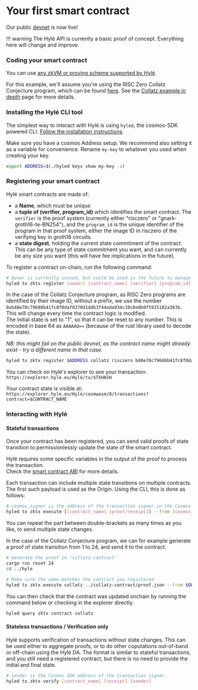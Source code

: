 # Your first smart contract

Our public [devnet](connect-to-devnet.md) is now live!

!!! warning
    The Hylé API is currently a basic proof of concept. Everything here will change and improve.

### Coding your smart contract

You can use [any zkVM or proving scheme supported by Hylé](../../roadmap/supported-proving-schemes.md).

For this example, we'll assume you're using the RISC Zero Collatz Conjecture program, which can be found [here](https://github.com/Hyle-org/collatz-conjecture). See the [Collatz example in depth](../examples/collatz-example-in-depth.md) page for more details.

<!--TODO: specify transaction format, ABI, etc.-->

### Installing the Hylé CLI tool

The simplest way to interact with Hylé is using `hyled`, the cosmos-SDK powered CLI.
[Follow the installation instructions](hyled-install-instructions.md).

Make sure you have a cosmos Address setup. We recommend also setting it as a variable for convenience.
Rename `my-key` to whatever you used when creating your key.
```bash
export ADDRESS=$(./hyled keys show my-key -a)
```

### Registering your smart contract

Hylé smart contracts are made of:

- a **Name**, which must be unique
- a **tuple of (verifier, program_id)** which identifies the smart contract. The `verifier` is the proof system (currently either "risczero" or "gnark-groth16-te-BN254"), and the `program_id` is the unique identifier of the program in that proof system, either the image ID in risczero of the verifying key in groth16 circuits.
- a **state digest**, holding the current state commitment of the contract. This can be any type of state commitment you want, and can currently be any size you want (this will have fee implications in the future).

To register a contract on-chain, run the following command:

```bash
# Owner is currently unused, but could be used in the future to manage contract permissions
hyled tx zktx register [owner] [contract_name] [verifier] [program_id] [state_digest] $ADDRESS
```

In the case of the Collatz Conjecture program, as RISC Zero programs are identified by their image ID, without a prefix, we use the number `0xb48e70c79688b41fc8f0daf8370d1ddb3f44ada934c10c6e0b0f5915102a363b`. This will change every time the contract logic is modified.  
The initial state is set to "1", so that it can be reset to any number. This is encoded in base 64 as `AAAAAQ==` (because of the rust library used to decode the state).

_NB: this might fail on the public devnet, as the contract name might already exist - try a different name in that case._

```bash
hyled tx zktx register $ADDRESS collatz risczero b48e70c79688b41fc8f0daf8370d1ddb3f44ada934c10c6e0b0f5915102a363b AAAAAQ== $ADDRESS
```

You can check on Hylé's explorer to see your transaction:  
`https://explorer.hyle.eu/Hylé/tx/$TXHASH` 

Your contract state is visible at:  
`https://explorer.hyle.eu/Hylé/cosmwasm/0/transactions?contract=$CONTRACT_NAME`

### Interacting with Hylé

#### Stateful transactions
Once your contract has been registered, you can send valid proofs of state transition to permissionlessly update the state of the smart contract.

Hylé requires some specific variables in the output of the proof to process the transaction.  
Check the [smart contract ABI](../general-doc/smart-contract-abi.md) for more details.

Each transaction can include multiple state transitions on multiple contracts. The first such payload is used as the Origin.
Using the CLI, this is done as follows:

```bash
# cosmos_signer is the address of the transaction signer in the Cosmos SDK
hyled tx zktx execute [[contract_name] [proof/receipt]] --from [cosmos_signer]
```

You can repeat the part between double-brackets as many times as you like, to send multiple state changes.

In the case of the Collatz Conjecture program, we can for example generate a proof of state transition from 1 to 24, and send it to the contract.

```bash
# Generate the proof in 'collatz-contract'
cargo run reset 24
cd ../hyle

# Make sure the name matches the contract you registered
hyled tx zktx execute collatz ../collatz-contract/proof.json --from $OWNER
```

You can then check that the contract was updated onchain by running the command below or checking in the explorer directly.
    
```bash
hyled query zktx contract collatz
```

#### Stateless transactions / Verification only

Hylé supports verification of transactions without state changes. This can be used either to aggregate proofs, or to do other coputations out-of-band or off-chain using the Hylé DA.
The format is similar to stateful transactions, and you still need a registered contract, but there is no need to provide the initial and final state.
```bash
# sender is the Cosmos SDK address of the transaction signer.
hyled tx zktx verify [contract_name] [receipt] [sender]
```
